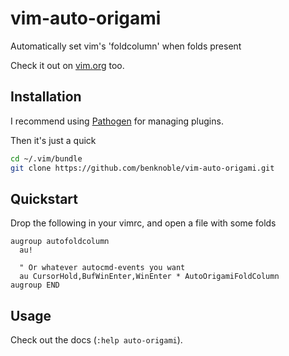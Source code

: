 # vim-auto-origami
Automatically set vim's 'foldcolumn' when folds present

Check it out on [vim.org](http://www.vim.org/scripts/script.php?script_id=5601)
too.

## Installation

I recommend using [Pathogen](https://github.com/tpope/vim-pathogen) for managing
plugins.

Then it's just a quick

```bash
cd ~/.vim/bundle
git clone https://github.com/benknoble/vim-auto-origami.git
```

## Quickstart

Drop the following in your vimrc, and open a file with some folds
```vim
augroup autofoldcolumn
  au!

  " Or whatever autocmd-events you want
  au CursorHold,BufWinEnter,WinEnter * AutoOrigamiFoldColumn
augroup END
```

## Usage

Check out the docs (`:help auto-origami`).
